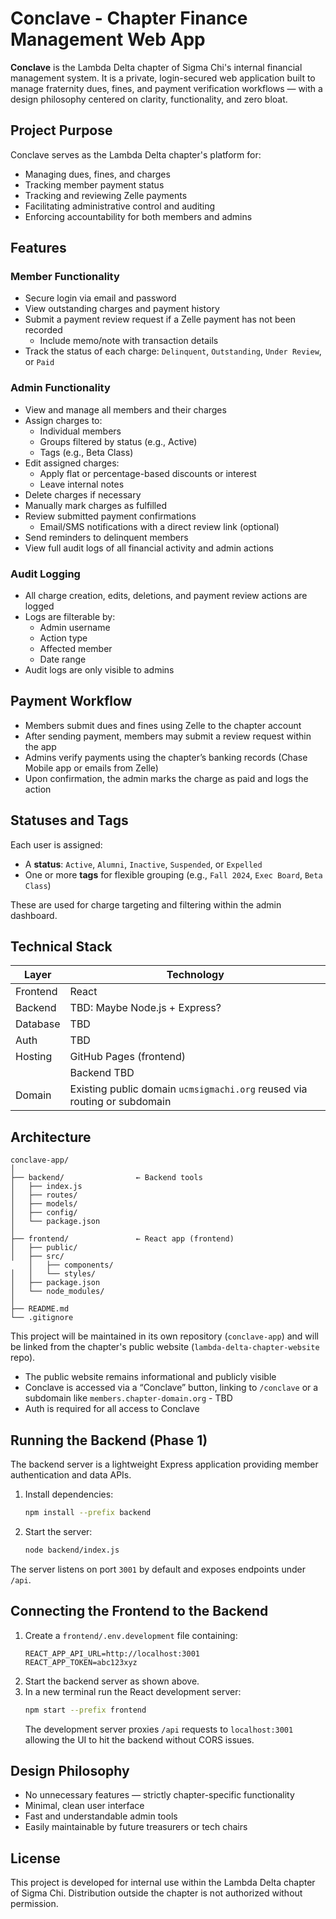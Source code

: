 # Conclave - Chapter Finance Management Web App

**Conclave** is the Lambda Delta chapter of Sigma Chi's internal financial management system. It is a private, login-secured web application built to manage fraternity dues, fines, and payment verification workflows — with a design philosophy centered on clarity, functionality, and zero bloat.

## Project Purpose

Conclave serves as the Lambda Delta chapter's platform for:
- Managing dues, fines, and charges
- Tracking member payment status
- Tracking and reviewing Zelle payments
- Facilitating administrative control and auditing
- Enforcing accountability for both members and admins

## Features

### Member Functionality
- Secure login via email and password
- View outstanding charges and payment history
- Submit a payment review request if a Zelle payment has not been recorded
  - Include memo/note with transaction details
- Track the status of each charge: `Delinquent`, `Outstanding`, `Under Review`, or `Paid`

### Admin Functionality
- View and manage all members and their charges
- Assign charges to:
  - Individual members
  - Groups filtered by status (e.g., Active)
  - Tags (e.g., Beta Class)
- Edit assigned charges:
  - Apply flat or percentage-based discounts or interest
  - Leave internal notes
- Delete charges if necessary
- Manually mark charges as fulfilled
- Review submitted payment confirmations
  - Email/SMS notifications with a direct review link (optional)
- Send reminders to delinquent members
- View full audit logs of all financial activity and admin actions

### Audit Logging
- All charge creation, edits, deletions, and payment review actions are logged
- Logs are filterable by:
  - Admin username
  - Action type
  - Affected member
  - Date range
- Audit logs are only visible to admins

## Payment Workflow

- Members submit dues and fines using Zelle to the chapter account
- After sending payment, members may submit a review request within the app
- Admins verify payments using the chapter’s banking records (Chase Mobile app or emails from Zelle)
- Upon confirmation, the admin marks the charge as paid and logs the action

## Statuses and Tags

Each user is assigned:
- A **status**: `Active`, `Alumni`, `Inactive`, `Suspended`, or `Expelled`
- One or more **tags** for flexible grouping (e.g., `Fall 2024`, `Exec Board`, `Beta Class`)

These are used for charge targeting and filtering within the admin dashboard.

## Technical Stack

| Layer     | Technology              |
|-----------|-------------------------|
| Frontend  | React                   |
| Backend   | TBD: Maybe Node.js + Express?       |
| Database  | TBD              |
| Auth      | TBD     |
| Hosting   | GitHub Pages (frontend) |
|           | Backend TBD |
| Domain    | Existing public domain `ucmsigmachi.org` reused via routing or subdomain |

## Architecture

```
conclave-app/
│
├── backend/                ← Backend tools
│   ├── index.js
│   ├── routes/
│   ├── models/
│   ├── config/
│   └── package.json
│
├── frontend/               ← React app (frontend)
│   ├── public/
│   ├── src/
    │   ├── components/
│   │   └── styles/
│   ├── package.json
│   └── node_modules/
│
├── README.md
└── .gitignore
```

This project will be maintained in its own repository (`conclave-app`) and will be linked from the chapter's public website (`lambda-delta-chapter-website` repo).

- The public website remains informational and publicly visible
- Conclave is accessed via a “Conclave” button, linking to `/conclave` or a subdomain like `members.chapter-domain.org` - TBD
- Auth is required for all access to Conclave



## Running the Backend (Phase 1)

The backend server is a lightweight Express application providing member authentication and data APIs.

1. Install dependencies:
   ```bash
   npm install --prefix backend
   ```
2. Start the server:
   ```bash
   node backend/index.js
   ```

The server listens on port `3001` by default and exposes endpoints under `/api`.

## Connecting the Frontend to the Backend

1. Create a `frontend/.env.development` file containing:
   ```
   REACT_APP_API_URL=http://localhost:3001
   REACT_APP_TOKEN=abc123xyz
   ```
2. Start the backend server as shown above.
3. In a new terminal run the React development server:
   ```bash
   npm start --prefix frontend
   ```
   The development server proxies `/api` requests to `localhost:3001` allowing
   the UI to hit the backend without CORS issues.

## Design Philosophy

- No unnecessary features — strictly chapter-specific functionality
- Minimal, clean user interface
- Fast and understandable admin tools
- Easily maintainable by future treasurers or tech chairs

## License

This project is developed for internal use within the Lambda Delta chapter of Sigma Chi. Distribution outside the chapter is not authorized without permission.
